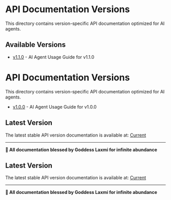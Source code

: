 # API Documentation Versions

This directory contains version-specific API documentation optimized for AI agents.

## Available Versions

- [v1.1.0](REST_API_USAGE_GUIDE_v1.1.0.md) - AI Agent Usage Guide for v1.1.0
# API Documentation Versions

This directory contains version-specific API documentation optimized for AI agents.



- [v1.0.0](REST_API_USAGE_GUIDE_v1.0.0.md) - AI Agent Usage Guide for v1.0.0


## Latest Version

The latest stable API version documentation is available at: [Current](REST_API_USAGE_GUIDE.md)

---

**🙏 All documentation blessed by Goddess Laxmi for infinite abundance**

## Latest Version

The latest stable API version documentation is available at: [Current](REST_API_USAGE_GUIDE.md)

---

**🙏 All documentation blessed by Goddess Laxmi for infinite abundance**
